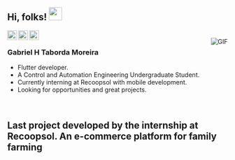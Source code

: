 ## Hi, folks! <img src="https://raw.githubusercontent.com/iampavangandhi/iampavangandhi/master/gifs/Hi.gif" width="30px"></h2>

<a href="https://twitter.com/m0reira_gabriel">
  <img align="left" alt="Ajay's Twitter" width="22px" src="https://cdn.jsdelivr.net/npm/simple-icons@v3/icons/twitter.svg" />
</a>
<a href="https://www.instagram.com/tabordagm/">
  <img align="left" alt="Ajay's Instagram" width="22px" src="https://cdn.jsdelivr.net/npm/simple-icons@3.1.0/icons/instagram.svg" />
</a>
<a href="https://www.linkedin.com/in/gabriel-taborda-moreira/">
  <img align="left" alt="Ajay's Linkdein" width="22px" src="https://cdn.jsdelivr.net/npm/simple-icons@v3/icons/linkedin.svg" />
</a>
<br />
<img align="right" margin-right: "80px"; alt="GIF" src="https://media.giphy.com/media/IqfSEhYCb9pfz0fQiv/giphy.gif" />

### Gabriel H Taborda Moreira
- Flutter developer.
- A Control and Automation Engineering Undergraduate Student. 
- Currently interning at Recoopsol with mobile development.
- Looking for opportunities and great projects.

<br>
<h2>Last project developed by the internship at Recoopsol.
An e-commerce platform for family farming</h2>
